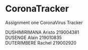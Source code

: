 # CoronaTracker
Assignment one CoronaVirus Tracker


DUSHIMIRIMANA	Aristo	219004381	
DUSENGE	Alain	219010835	
DUTERIMBERE 	Rachel	219002920	

